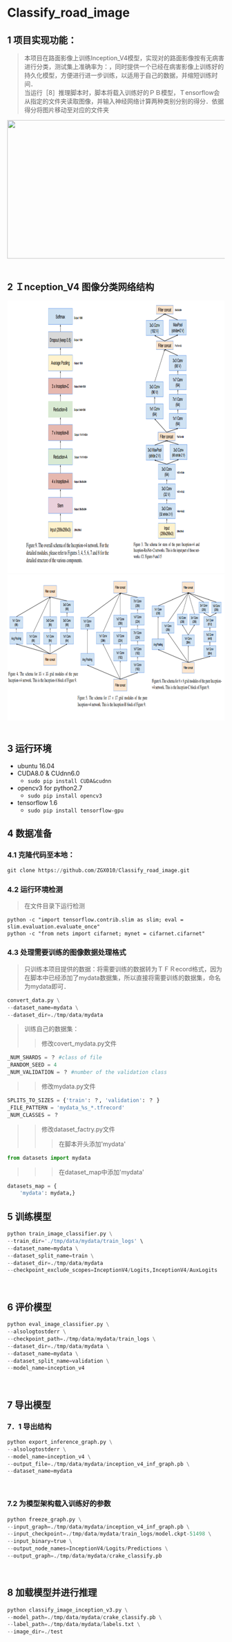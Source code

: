 # Classify_road_image
## 1  项目实现功能：<br>
>本项目在路面影像上训练Inception_V4模型，实现对的路面影像按有无病害进行分类，测试集上准确率为：，同时提供一个已经在病害影像上训练好的持久化模型，方便进行进一步训练，以适用于自己的数据，并缩短训练时间．<br>
>当运行［8］推理脚本时，脚本将载入训练好的ＰＢ模型，Ｔensorflow会从指定的文件夹读取图像，并输入神经网络计算两种类别分别的得分．依据得分将图片移动至对应的文件夹<br>
<div align=center><img width="520" height="320" src="https://github.com/ZGX010/Classify_road_image/blob/master/doc/classimage.gif"/></div>
<br>

## 2  Ｉnception_V4 图像分类网络结构

<div align=center><img width="1000" height="629" src="https://github.com/ZGX010/Classify_road_image/blob/master/doc/inceptionv4.png"/></div>
<div align=center><img width="1000" height="337" src="https://github.com/ZGX010/Classify_road_image/blob/master/doc/inceptionv4model.png"/></div>
<br>

## 3  运行环境
* ubuntu 16.04
* CUDA8.0 & CUdnn6.0
  * ```sudo pip install CUDA&cudnn```
* opencv3 for python2.7
  * ```sudo pip install opencv3```
* tensorflow 1.6
  * ```sudo pip install tensorflow-gpu ```

## 4 数据准备
### 4.1 克隆代码至本地：<br>
```Python
git clone https://github.com/ZGX010/Classify_road_image.git
```
### 4.2 运行环境检测
>在文件目录下运行检测
```Ｐython
python -c "import tensorflow.contrib.slim as slim; eval = slim.evaluation.evaluate_once"
python -c "from nets import cifarnet; mynet = cifarnet.cifarnet"
```

### 4.3 处理需要训练的图像数据处理格式

>只训练本项目提供的数据：将需要训练的数据转为ＴＦＲecord格式，因为在脚本中已经添加了mydata数据集，所以直接将需要训练的数据集，命名为mydata即可．
```python
convert_data.py \
--dataset_name=mydata \
--dataset_dir=./tmp/data/mydata
```
>训练自己的数据集：
>>修改covert_mydata.py文件
```Python
_NUM_SHARDS = ？ #class of file
_RANDOM_SEED = 4
_NUM_VALIDATION = ？ #number of the validation class
```
>>修改mydata.py文件
```python
SPLITS_TO_SIZES = {'train': ？, 'validation': ？ }
_FILE_PATTERN = 'mydata_%s_*.tfrecord'
_NUM_CLASSES = ？
```
>>修改dataset_factry.py文件
>>>在脚本开头添加'mydata'
```python
from datasets import mydata
```
>>>在dataset_map中添加'mydata'
```python
datasets_map = {
    'mydata': mydata,}
```

## 5  训练模型
```Python
python train_image_classifier.py \
--train_dir='./tmp/data/mydata/train_logs' \
--dataset_name=mydata \
--dataset_split_name=train \
--dataset_dir=./tmp/data/mydata
--checkpoint_exclude_scopes=InceptionV4/Logits,InceptionV4/AuxLogits 
```
<br>

## 6  评价模型
```Python
python eval_image_classifier.py \
--alsologtostderr \
--checkpoint_path=./tmp/data/mydata/train_logs \
--dataset_dir=./tmp/data/mydata \
--dataset_name=mydata \
--dataset_split_name=validation \
--model_name=inception_v4
```
<br>

## 7  导出模型
### 7．1 导出结构
```Python
python export_inference_graph.py \
--alsologtostderr \
--model_name=inception_v4 \
--output_file=./tmp/data/mydata/inception_v4_inf_graph.pb \
--dataset_name=mydata
```
<br>

### 7.2 为模型架构载入训练好的参数
```Python
python freeze_graph.py \
--input_graph=./tmp/data/mydata/inception_v4_inf_graph.pb \
--input_checkpoint=./tmp/data/mydata/train_logs/model.ckpt-51498 \
--input_binary=true \
--output_node_names=InceptionV4/Logits/Predictions \
--output_graph=./tmp/data/mydata/crake_classify.pb
```
<br>

## 8  加载模型并进行推理
```Python
python classify_image_inception_v3.py \
--model_path=./tmp/data/mydata/crake_classify.pb \
--label_path=./tmp/data/mydata/labels.txt \
--image_dir=./test
```
